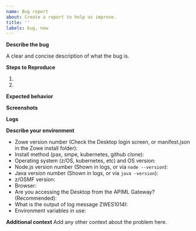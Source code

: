 ```yaml
---
name: Bug report
about: Create a report to help us improve.
title: ''
labels: bug, new
---
```


<!-- Thanks for deciding to open an issue. Before submitting, please see the following information. -->
<!-- Before opening a new issue, please search our existing issues for similar ones: https://github.com/zowe/zlux/issues -->
<!-- You might also find a solution on our documentation website https://docs.zowe.org/stable/troubleshoot/troubleshooting or by using its search bar -->

**Describe the bug**
<!-- A clear and concise description of the bug or error. -->
A clear and concise description of what the bug is.

**Steps to Reproduce**

1.
2.

**Expected behavior**
<!-- A clear and concise description of what you expected to happen. -->

**Screenshots**
<!-- If applicable, add screenshots to help explain your problem. -->

**Logs**
<!-- If applicable, add server logs collected at the time of your problem. -->
<!-- Logs can contain some system information like hostnames, usernames, and IP/port info. -->
<!-- Please sanitize your logs or reach out to the TSC or ZAC if you need to provide your logs with discretion -->
<!-- Note you can increase log verbosity if desired. -->
<!-- zwe command tracing: Use --trace on a zwe command -->
<!-- zwe startup tracing: Set zowe.launchScript.logLevel to trace (https://github.com/zowe/zowe-install-packaging/blob/677a607686e6ee7ecb349dc5925a6f58dd9e61da/example-zowe.yaml#L356) -->
<!-- app-server tracing: You can set any of the log levels here https://github.com/zowe/zlux-app-server/blob/d1b10b39bd0ba530784144430c33c19a5fb8f935/schemas/app-server-config.json#L378 using the guide here https://docs.zowe.org/stable/user-guide/mvd-configuration#logging-configuration -->
<!-- zss tracing: Similar to app-server tracing, but with these loggers https://github.com/zowe/zss/blob/0bc9c812a5cd5a72768125d13826430e3a5bf1fb/schemas/zss-config.json#L216 -->


**Describe your environment**
<!-- Some items below may not apply to your use case, but answer as best as you can -->

- Zowe version number (Check the Desktop login screen, or manifest.json in the Zowe install folder): 
- Install method (pax, smpe, kubernetes, github clone):
- Operating system (z/OS, kubernetes, etc) and OS version:
- Node.js version number (Shown in logs, or via `node --version`):
- Java version number (Shown in logs, or via `java -version`):
- z/OSMF version:
- Browser:
- Are you accessing the Desktop from the APIML Gateway? (Recommended):
- What is the output of log message ZWES1014I:
- Environment variables in use:


**Additional context**
Add any other context about the problem here.

